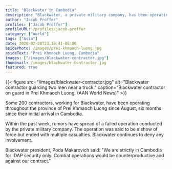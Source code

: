 ```yaml
---
title: "Blackwater in Cambodia"
description: "Blackwater, a private military company, has been operating in Cambodia within the area of Prei Khmaoch Luong."
author: "Jacob Proffer"
profiles: ["Jacob Proffer"]
profileURL: /profiles/jacob-proffer
category: ["World"]
tags: ["Asia"]
date: 2020-02-28T23:16:41-05:00
asidePhoto: /images/prei-khmaoch-luong.jpg
asideText: "Prei Khmaoch Luong, Cambodia"
images: ["/images/blackwater-contractor.jpg"]
thumbnail: /images/blackwater-contractor.jpg
featured: true
---
```


{{< figure src="/images/blackwater-contractor.jpg" alt="Blackwater contractor guarding two men near a truck." caption="Blackwater contractor on guard in Prei Khmaoch Luong. (AAN World News)" >}}

Some 200 contractors, working for Blackwater, have been operating throughout the province of Prei Khmaoch Luong since August, six months since their initial arrival in Cambodia.

Within the past week, rumors have spread of a failed operation conducted by the private military company. The operation was said to be a show of force but ended with multiple casualties. Blackwater continues to deny any involvement.

Blackwater president, Poda Makarovich said: "We are strictly in Cambodia for IDAP security only. Combat operations would be counterproductive and against our contract."
